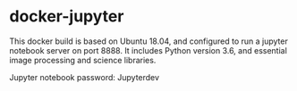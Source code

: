 # docker-jupyter

This docker build is based on Ubuntu 18.04, and configured to run a jupyter notebook server on port 8888. It includes Python version 3.6, and essential image processing and science libraries.

Jupyter notebook password: Jupyterdev
